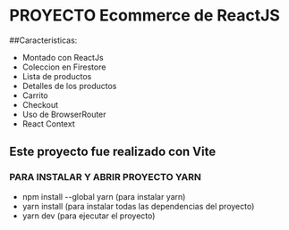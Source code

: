 # PROYECTO Ecommerce de ReactJS

##Caracteristicas:
* Montado con ReactJs
* Coleccion en Firestore
* Lista de productos
* Detalles de los productos
* Carrito
* Checkout
* Uso de BrowserRouter
* React Context


## Este proyecto fue realizado con Vite

### PARA INSTALAR Y ABRIR PROYECTO YARN 

* npm install --global yarn (para instalar yarn)
* yarn install (para instalar todas las dependencias del proyecto)
* yarn dev (para ejecutar el proyecto)







